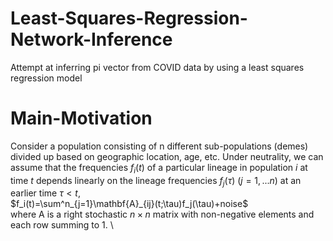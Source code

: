# Least-Squares-Regression-Network-Inference
Attempt at inferring pi vector from COVID data by using a least squares regression model

# Main-Motivation
Consider a population consisting of n different sub-populations (demes) divided up based on geographic location, age, etc. Under neutrality, we can assume that the frequencies $f_i(t)$ of a particular lineage in population $i$ at time $t$ depends linearly on the lineage frequencies $f_j(\tau)$ $(j=1,...n)$ at an earlier time $\tau<t$, \
$f_i(t)=\sum^n_{j=1}\mathbf{A}_{ij}(t;\tau)f_j(\tau)+noise$ \
where A is a right stochastic $n \times n$ matrix with non-negative elements and each row summing to 1. \ 



